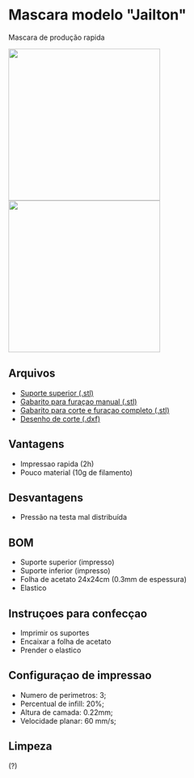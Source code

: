 # Mascara modelo "Jailton"
Mascara de produção rapida

<img src="https://github.com/TreshDe-UFSC/informacoes/blob/master/arquivos/manufatura/mascara_facil_jailton/jailton_lado.jpg" width="300"/> <img src="https://github.com/TreshDe-UFSC/informacoes/blob/master/arquivos/manufatura/mascara_facil_jailton/jailton_frente.jpg" width="300"/>

## Arquivos
- [Suporte superior (.stl)](MASCARA_JAILTON.STL)
- [Gabarito para furaçao manual (.stl)](Gabarito_somente_Furos.stl)
- [Gabarito para corte e furaçao completo (.stl)](gabarito_completo.stl)
- [Desenho de corte (.dxf)](CORTE_ACETATO_MASCARA_JAILTON.DXF)

## Vantagens
- Impressao rapida (2h)
- Pouco material (10g de filamento)

## Desvantagens
- Pressão na testa mal distribuída

## BOM
- Suporte superior (impresso)
- Suporte inferior (impresso)
- Folha de acetato 24x24cm (0.3mm de espessura)
- Elastico

## Instruçoes para confecçao

- Imprimir os suportes
- Encaixar a folha de acetato
- Prender o elastico

## Configuraçao de impressao
- Numero de perimetros: 3;
- Percentual de infill: 20%;
- Altura de camada: 0.22mm;
- Velocidade planar: 60 mm/s;

## Limpeza
(?)
